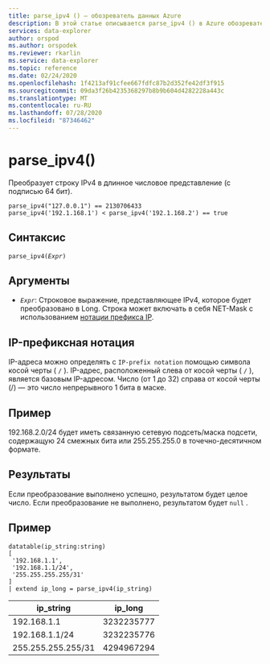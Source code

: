 ```yaml
---
title: parse_ipv4 () — обозреватель данных Azure
description: В этой статье описывается parse_ipv4 () в Azure обозреватель данных.
services: data-explorer
author: orspod
ms.author: orspodek
ms.reviewer: rkarlin
ms.service: data-explorer
ms.topic: reference
ms.date: 02/24/2020
ms.openlocfilehash: 1f4213af91cfee667fdfc87b2d352fe42df3f915
ms.sourcegitcommit: 09da3f26b4235368297b8b9b604d4282228a443c
ms.translationtype: MT
ms.contentlocale: ru-RU
ms.lasthandoff: 07/28/2020
ms.locfileid: "87346462"
---
```

# <a name="parse_ipv4"></a>parse_ipv4()

Преобразует строку IPv4 в длинное числовое представление (с подписью 64 бит).

```kusto
parse_ipv4("127.0.0.1") == 2130706433
parse_ipv4('192.1.168.1') < parse_ipv4('192.1.168.2') == true
```

## <a name="syntax"></a>Синтаксис

`parse_ipv4(`*`Expr`*`)`

## <a name="arguments"></a>Аргументы

* *`Expr`*: Строковое выражение, представляющее IPv4, которое будет преобразовано в Long. Строка может включать в себя NET-Mask с использованием [нотации префикса IP](#ip-prefix-notation).

## <a name="ip-prefix-notation"></a>IP-префиксная нотация

IP-адреса можно определять с `IP-prefix notation` помощью символа косой черты ( `/` ).
IP-адрес, расположенный слева от косой черты ( `/` ), является базовым IP-адресом. Число (от 1 до 32) справа от косой черты (/) — это число непрерывного 1 бита в маске.

## <a name="example"></a>Пример

192.168.2.0/24 будет иметь связанную сетевую подсеть/маска подсети, содержащую 24 смежных бита или 255.255.255.0 в точечно-десятичном формате.

## <a name="returns"></a>Результаты

Если преобразование выполнено успешно, результатом будет целое число.
Если преобразование не выполнено, результатом будет `null` .
 
## <a name="example"></a>Пример

<!-- csl: https://help.kusto.windows.net/Samples -->
```kusto
datatable(ip_string:string)
[
 '192.168.1.1',
 '192.168.1.1/24',
 '255.255.255.255/31'
]
| extend ip_long = parse_ipv4(ip_string)
```

|ip_string|ip_long|
|---|---|
|192.168.1.1|3232235777|
|192.168.1.1/24|3232235776|
|255.255.255.255/31|4294967294|

